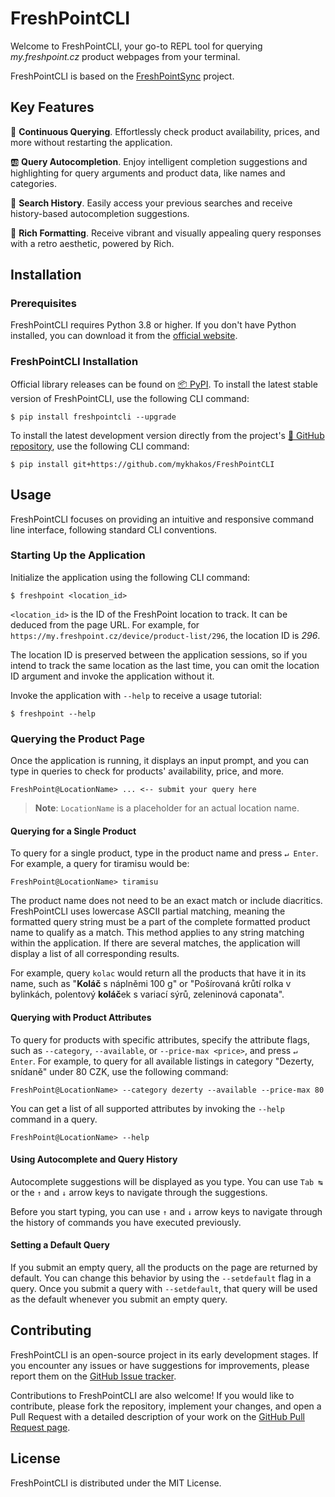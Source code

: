 # FreshPointCLI
Welcome to FreshPointCLI, your go-to REPL tool for querying *my.freshpoint.cz*
product webpages from your terminal.

FreshPointCLI is based on the [FreshPointSync](https://freshpointsync.readthedocs.io)
project.

## Key Features

🔎 **Continuous Querying**. Effortlessly check product availability, prices,
and more without restarting the application.

🆎 **Query Autocompletion**. Enjoy intelligent completion suggestions and
highlighting for query arguments and product data, like names and categories.

📜 **Search History**. Easily access your previous searches and receive
history-based autocompletion suggestions.

💎 **Rich Formatting**. Receive vibrant and visually appealing query responses
with a retro aesthetic, powered by Rich.

## Installation

### Prerequisites

FreshPointCLI requires Python 3.8 or higher. If you don't have Python installed,
you can download it from the [official website](<https://www.python.org/downloads/>).

### FreshPointCLI Installation

Official library releases can be found on
[📦 PyPI](<https://pypi.org/project/freshpointcli/>). To install
the latest stable version of FreshPointCLI, use the following CLI command:

```console
$ pip install freshpointcli --upgrade
```

To install the latest development version directly from the project's
[📁 GitHub repository](https://github.com/mykhakos/FreshPointCLI>), use
the following CLI command:

```console
$ pip install git+https://github.com/mykhakos/FreshPointCLI
```

## Usage

FreshPointCLI focuses on providing an intuitive and responsive command line
interface, following standard CLI conventions.

### Starting Up the Application

Initialize the application using the following CLI command:

```console
$ freshpoint <location_id>
```

`<location_id>` is the ID of the FreshPoint location to track. It can be deduced
from the page URL. For example, for `https://my.freshpoint.cz/device/product-list/296`,
the location ID is *296*.

The location ID is preserved between the application sessions, so if you intend
to track the same location as the last time, you can omit the location ID argument
and invoke the application without it.

Invoke the application with `--help` to receive a usage tutorial:

```console
$ freshpoint --help
```

### Querying the Product Page

Once the application is running, it displays an input prompt, and you can type
in queries to check for products' availability, price, and more.

```console
FreshPoint@LocationName> ... <-- submit your query here
```

> **Note**: `LocationName` is a placeholder for an actual location name.

#### Querying for a Single Product

To query for a single product, type in the product name and press `↵ Enter`.
For example, a query for tiramisu would be:

```console
FreshPoint@LocationName> tiramisu 
```

The product name does not need to be an exact match or include diacritics.
FreshPointCLI uses lowercase ASCII partial matching, meaning the formatted query
string must be a part of the complete formatted product name to qualify as a match.
This method applies to any string matching within the application. If there are
several matches, the application will display a list of all corresponding results.

For example, query `kolac` would return all the products that have it in its name,
such as "**Koláč** s náplněmi 100 g" or "Pošírovaná krůtí rolka v bylinkách,
polentový **koláč**ek s variací sýrů, zeleninová caponata".

#### Querying with Product Attributes

To query for products with specific attributes, specify the attribute flags,
such as `--category`, `--available`, or `--price-max <price>`, and press
`↵ Enter`. For example, to query for all available listings in category
"Dezerty, snídaně" under 80 CZK, use the following command:

```console
FreshPoint@LocationName> --category dezerty --available --price-max 80
```

You can get a list of all supported attributes by invoking the `--help` command
in a query.

```console
FreshPoint@LocationName> --help
```

#### Using Autocomplete and Query History

Autocomplete suggestions will be displayed as you type. You can use `Tab ↹` or
the `↑` and `↓` arrow keys to navigate through the suggestions.

Before you start typing, you can use `↑` and `↓` arrow keys to navigate through
the history of commands you have executed previously.

#### Setting a Default Query

If you submit an empty query, all the products on the page are returned by default.
You can change this behavior by using the `--setdefault` flag in a query. Once you
submit a query with `--setdefault`, that query will be used as the default whenever
you submit an empty query.

## Contributing

FreshPointCLI is an open-source project in its early development stages. If you
encounter any issues or have suggestions for improvements, please report them on
the [GitHub Issue tracker](https://github.com/mykhakos/FreshPointCLI/issues).

Contributions to FreshPointCLI are also welcome! If you would like
to contribute, please fork the repository, implement your changes, and open
a Pull Request with a detailed description of your work on the
[GitHub Pull Request page](https://github.com/mykhakos/FreshPointCLI/pulls).

## License

FreshPointCLI is distributed under the MIT License.